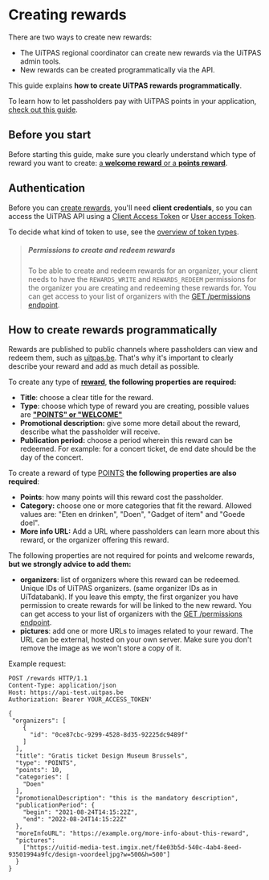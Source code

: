 # Creating rewards

There are two ways to create new rewards:

* The UiTPAS regional coordinator can create new rewards via the UiTPAS admin tools.
* New rewards can be created programmatically via the API.

This guide explains **how to create UiTPAS rewards programmatically**.

To learn how to let passholders pay with UiTPAS points in your application, [check out this guide](pay-with-UiTPAS-points.md).

## Before you start

Before starting this guide, make sure you clearly understand which type of reward you want to create: [a **welcome reward** or a **points reward**](terminology.md#rewards).

## Authentication

Before you can [create rewards](/reference/uitpas.json/paths/~1rewards/post), you'll need **client credentials**, so you can access the UiTPAS API using a [Client Access Token](https://publiq.stoplight.io/docs/authentication/docs/client-access-token.md) or [User access Token](https://publiq.stoplight.io/docs/authentication/docs/user-access-token.md).

To decide what kind of token to use, see the [overview of token types](https://publiq.stoplight.io/docs/authentication/docs/methods.md).

> ##### Permissions to create and redeem rewards
>
> To be able to create and redeem rewards for an organizer, your client needs to have the `REWARDS_WRITE` and `REWARDS_REDEEM` permissions for the organizer you are creating and redeeming these rewards for. You can get access to your list of organizers with the [GET /permissions endpoint](/reference/uitpas.json/paths/~1permissions/get).

## How to create rewards programmatically

Rewards are published to public channels where passholders can view and redeem them, such as [uitpas.be](https://www.uitpas.be). That's why it's important to clearly describe your reward and add as much detail as possible.

To create any type of [**reward**](terminology.md#rewards), **the following properties are required:**

* **Title**: choose a clear title for the reward.
* **Type**: choose which type of reward you are creating, possible values are [**"POINTS" or "WELCOME"**](terminology.md#rewards)
* **Promotional description:** give some more detail about the reward, describe what the passholder will receive.
* **Publication period:** choose a period wherein this reward can be redeemed. For example: for a concert ticket, de end date should be the day of the concert.

To create a reward of type [POINTS](terminology.md#points-rewards) **the following properties are also required**:

* **Points**: how many points will this reward cost the passholder.
* **Category:** choose one or more categories that fit the reward. Allowed values are: "Eten en drinken", "Doen", "Gadget of item" and "Goede doel".
* **More info URL:** Add a URL where passholders can learn more about this reward, or the organizer offering this reward.

The following properties are not required for points and welcome rewards, **but we strongly advice to add them:**

* **organizers**: list of organizers where this reward can be redeemed. Unique IDs of UiTPAS organizers. (same organizer IDs as in UiTdatabank). If you leave this empty, the first organizer you have permission to create rewards for will be linked to the new reward. You can get access to your list of organizers with the [GET /permissions endpoint](/reference/uitpas.json/paths/~1permissions/get).
* **pictures**: add one or more URLs to images related to your reward. The URL can be external, hosted on your own server. Make sure you don't remove the image as we won't store a copy of it.

Example request:

```http
POST /rewards HTTP/1.1
Content-Type: application/json
Host: https://api-test.uitpas.be
Authorization: Bearer YOUR_ACCESS_TOKEN'

{
 "organizers": [
    {
      "id": "0ce87cbc-9299-4528-8d35-92225dc9489f"
    ]
  ],
  "title": "Gratis ticket Design Museum Brussels",
  "type": "POINTS",
  "points": 10,
  "categories": [
    "Doen"
  ],
  "promotionalDescription": "this is the mandatory description",
  "publicationPeriod": {
    "begin": "2021-08-24T14:15:22Z",
    "end": "2022-08-24T14:15:22Z"
  },
  "moreInfoURL": "https://example.org/more-info-about-this-reward",
  "pictures": 
    ["https://uitid-media-test.imgix.net/f4e03b5d-540c-4ab4-8eed-93501994a9fc/design-voordeeljpg?w=500&h=500"]
  }
}
```
